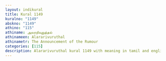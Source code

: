 ```yaml
---
layout: indikural
title: Kural 1149
kuralno: "1149"
abskno: "1149"
athino: "115"
athiname: அலரறிவுறுத்தல்
athinameen: Alararivuruthal
athinametr: The Announcement of the Rumour
categories: [115]
description: Alararivuruthal kural 1149 with meaning in tamil and english 
---
```


